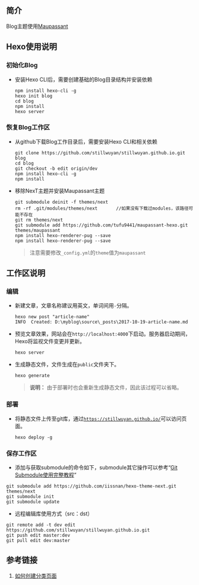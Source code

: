 ## 简介
Blog主题使用[Maupassant](https://github.com/tufu9441/maupassant-hexo)

## Hexo使用说明

### 初始化Blog

+ 安装Hexo CLI后，需要创建基础的Blog目录结构并安装依赖

  ```
  npm install hexo-cli -g
  hexo init blog
  cd blog
  npm install
  hexo server
  ```

### 恢复Blog工作区

+ 从github下载Blog工作目录后，需要安装Hexo CLI和相关依赖

  ```
  git clone https://github.com/stillwuyan/stillwuyan.github.io.git blog
  cd blog
  git checkout -b edit origin/dev
  npm install hexo-cli -g
  npm install
  ```

+ 移除NexT主题并安装Maupassant主题

  ```
  git submodule deinit -f themes/next
  rm -rf .git/modules/themes/next		//如果没有下载过modules，该路径可能不存在
  git rm themes/next
  git submodule add https://github.com/tufu9441/maupassant-hexo.git themes/maupassant
  npm install hexo-renderer-pug --save
  npm install hexo-renderer-pug --save
  ```

  > 注意需要修改`_config.yml`的`theme`值为`maupassant`

## 工作区说明

### 编辑

+ 新建文章，文章名称建议用英文，单词间用`-`分隔。

  ```
  hexo new post "article-name"
  INFO  Created: D:\myblog\source\_posts\2017-10-19-article-name.md
  ```

+ 预览文章效果，网站会在`http://localhost:4000`下启动。服务器启动期间，Hexo将监视文件变更并更新。

  ```
  hexo server
  ```

+ 生成静态文件，文件生成在`public`文件夹下。

  ```
  hexo generate
  ```

  > **说明：** 由于部署时也会重新生成静态文件，因此该过程可以省略。

### 部署

+ 将静态文件上传至git库，通过[`https://stillwuyan.github.io/`](https://stillwuyan.github.io/)可以访问页面。

  ```
  hexo deploy -g
  ```


### 保存工作区

+ 添加与获取submodule的命令如下，submodule其它操作可以参考“[Git Submodule使用完整教程](http://www.kafeitu.me/git/2012/03/27/git-submodule.html)”
 ```
 git submodule add https://github.com/iissnan/hexo-theme-next.git themes/next
 git submodule init
 git submodule update
 ```

+ 远程编辑库使用方式（src：dst）
 ```
 git remote add -t dev edit https://github.com/stillwuyan/stillwuyan.github.io.git
 git push edit master:dev
 git pull edit dev:master
 ```



## 参考链接

1. [如何创建分类页面](https://github.com/iissnan/hexo-theme-next/wiki/%E5%88%9B%E5%BB%BA%E5%88%86%E7%B1%BB%E9%A1%B5%E9%9D%A2)